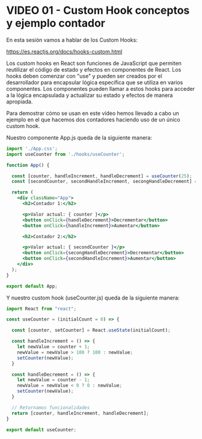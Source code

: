 # VIDEO 01 - Custom Hook conceptos y ejemplo contador

En esta sesión vamos a hablar de los Custom Hooks:

<https://es.reactjs.org/docs/hooks-custom.html>

Los custom hooks en React son funciones de JavaScript que permiten reutilizar el código de estado y efectos en componentes de React. Los hooks deben comenzar con "use" y pueden ser creados por el desarrollador para encapsular lógica específica que se utiliza en varios componentes. Los componentes pueden llamar a estos hooks para acceder a la lógica encapsulada y actualizar su estado y efectos de manera apropiada. 

Para demostrar cómo se usan en este vídeo hemos llevado a cabo un ejemplo en el que hacemos dos contadores haciendo uso de un único custom hook.

Nuestro componente App.js queda de la siguiente manera:

```jsx
import './App.css';
import useCounter from './hooks/useCounter';

function App() {

  const [counter, handleIncrement, handleDecrement] = useCounter(25);
  const [secondCounter, secondHandleIncrement, secongHandleDecrement] = useCounter(70);

  return (
    <div className="App">
      <h2>Contador 1:</h2>

      <p>Valor actual: { counter }</p>
      <button onClick={handleDecrement}>Decrementar</button>
      <button onClick={handleIncrement}>Aumentar</button>

      <h2>Contador 2:</h2>

      <p>Valor actual: { secondCounter }</p>
      <button onClick={secongHandleDecrement}>Decrementar</button>
      <button onClick={secondHandleIncrement}>Aumentar</button>
    </div>
  );
}

export default App;
```

Y nuestro custom hook (useCounter.js) queda de la siguiente manera:

```jsx
import React from "react";

const useCounter = (initialCount = 0) => {

  const [counter, setCounter] = React.useState(initialCount);

  const handleIncrement = () => {
    let newValue = counter + 1;
    newValue = newValue > 100 ? 100 : newValue;
    setCounter(newValue);
  }

  const handleDecrement = () => {
    let newValue = counter - 1;
    newValue = newValue < 0 ? 0 : newValue;
    setCounter(newValue);
  }

  // Retornamos funcionalidades
  return [counter, handleIncrement, handleDecrement];
}

export default useCounter;
```
